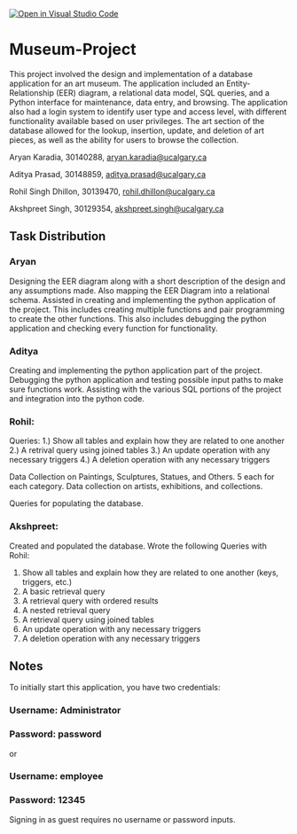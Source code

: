 [![Open in Visual Studio Code](https://classroom.github.com/assets/open-in-vscode-c66648af7eb3fe8bc4f294546bfd86ef473780cde1dea487d3c4ff354943c9ae.svg)](https://classroom.github.com/online_ide?assignment_repo_id=9441671&assignment_repo_type=AssignmentRepo)

# Museum-Project
This project involved the design and implementation of a database application for an art museum. The application included an Entity-Relationship (EER) diagram, a relational data model, SQL queries, and a Python interface for maintenance, data entry, and browsing. The application also had a login system to identify user type and access level, with different functionality available based on user privileges. The art section of the database allowed for the lookup, insertion, update, and deletion of art pieces, as well as the ability for users to browse the collection.

Aryan Karadia, 30140288, aryan.karadia@ucalgary.ca 

Aditya Prasad, 30148859, aditya.prasad@ucalgary.ca 

Rohil Singh Dhillon, 30139470, rohil.dhillon@ucalgary.ca 

Akshpreet Singh, 30129354, akshpreet.singh@ucalgary.ca 

## Task Distribution

### Aryan
Designing the EER diagram along with a short description of the design and any assumptions made. Also mapping the EER Diagram into a relational schema. Assisted in creating and implementing the python application of the project. This includes creating multiple functions and pair programming to create the other functions. This also includes debugging the python application and checking every function for functionality.

### Aditya
Creating and implementing the python application part of the project. Debugging the python application and testing possible input paths to make sure functions work. Assisting with the various SQL portions of the project and integration into the python code.

### Rohil:
Queries: 
1.) Show all tables and explain how they are related to one another 
2.) A retrival query using joined tables
3.) An update operation with any necessary triggers
4.) A deletion operation with any necessary triggers

Data Collection on Paintings, Sculptures, Statues, and Others. 5 each for each category. Data collection on artists, exhibitions, and collections.

Queries for populating the database.

### Akshpreet:
Created and populated the database. Wrote the following Queries with Rohil:
1) Show all tables and explain how they are related to one another (keys, triggers, etc.)
2) A basic retrieval query
3) A retrieval query with ordered results
4) A nested retrieval query
5) A retrieval query using joined tables
6) An update operation with any necessary triggers
7) A deletion operation with any necessary triggers

## Notes

To initially start this application, you have two credentials:
### Username: Administrator
### Password: password

or

### Username: employee
### Password: 12345

Signing in as guest requires no username or password inputs.
